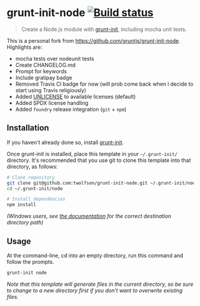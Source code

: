 # grunt-init-node [![Build status](https://travis-ci.org/twolfson/grunt-init-node.svg?branch=master)](https://travis-ci.org/twolfson/grunt-init-node)

> Create a Node.js module with [grunt-init][], including mocha unit tests.

This is a personal fork from https://github.com/gruntjs/grunt-init-node. Highlights are:

- mocha tests over nodeunit tests
- Create CHANGELOG.md
- Prompt for keywords
- Include gratipay badge
- Removed Travis CI badge for now (will prob come back when I decide to start using Travis religiously)
- Added [UNLICENSE][unlicense-site] to available licenses (default)
- Added SPDX license handling
- Added `foundry` release integration (`git` + `npm`)

[unlicense-site]: http://unlicense.org/
[grunt-init]: http://gruntjs.com/project-scaffolding

## Installation
If you haven't already done so, install [grunt-init][].

Once grunt-init is installed, place this template in your `~/.grunt-init/` directory. It's recommended that you use git to clone this template into that directory, as follows:

```bash
# Clone repository
git clone git@github.com:twolfson/grunt-init-node.git ~/.grunt-init/node
cd ~/.grunt-init/node

# Install dependencies
npm install
```

_(Windows users, see [the documentation][grunt-init] for the correct destination directory path)_

## Usage

At the command-line, cd into an empty directory, run this command and follow the prompts.

```bash
grunt-init node
```

_Note that this template will generate files in the current directory, so be sure to change to a new directory first if you don't want to overwrite existing files._
